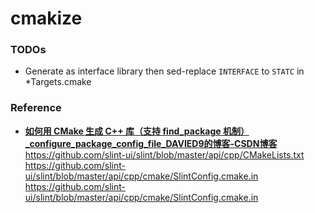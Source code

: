 cmakize
=======
### TODOs
- Generate as interface library then sed-replace `INTERFACE` to `STATC` in *Targets.cmake 

### Reference
- [**如何用 CMake 生成 C++ 库（支持 find_package 机制）_configure_package_config_file_DAVIED9的博客-CSDN博客**](https://blog.csdn.net/davied9/article/details/126950517)
https://github.com/slint-ui/slint/blob/master/api/cpp/CMakeLists.txt
https://github.com/slint-ui/slint/blob/master/api/cpp/cmake/SlintConfig.cmake.in
https://github.com/slint-ui/slint/blob/master/api/cpp/cmake/SlintConfig.cmake.in
